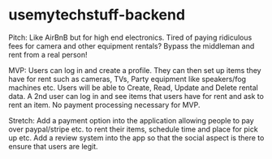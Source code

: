 # usemytechstuff-backend


Pitch: Like AirBnB but for high end electronics. Tired of paying ridiculous fees for camera and other equipment rentals? Bypass the middleman and rent from a real person!

MVP: Users can log in and create a profile. They can then set up items they have for rent such as cameras, TVs, Party equipment like speakers/fog machines etc. Users will be able to Create, Read, Update and Delete rental data. A 2nd user can log in and see items that users have for rent and ask to rent an item. No payment processing necessary for MVP.

Stretch: Add a payment option into the application allowing people to pay over paypal/stripe etc. to rent their items, schedule time and place for pick up etc. Add a review system into the app so that the social aspect is there to ensure that users are legit.


